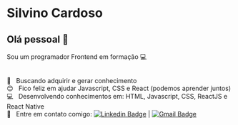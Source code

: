 

# Silvino Cardoso

## Olá pessoal 👋

Sou um programador Frontend em formação  :computer:


 <br/> :purple_heart: &nbsp; Buscando adquirir e gerar conhecimento 
 <br/> :blush: &nbsp; Fico feliz em ajudar Javascript, CSS e React (podemos aprender juntos) 
 <br/> :computer: &nbsp; Desenvolvendo conhecimentos em: HTML, Javascript, CSS, ReactJS e React Native
 <br/> :email: &nbsp; Entre em contato comigo: [![Linkedin Badge](https://img.shields.io/badge/-SilvinoCardoso-blue?style=flat-square&logo=Linkedin&logoColor=white&link=https://www.linkedin.com/in/silvino-cardoso-74199448/)](https://www.linkedin.com/in/silvino-cardoso-74199448/) 
| 
[![Gmail Badge](https://img.shields.io/badge/-silvino.itp@gmail.com-c14438?style=flat-square&logo=Gmail&logoColor=white&link=mailto:silvino.itp@gmail.com)](mailto:silvino.itp@gmail.com)
